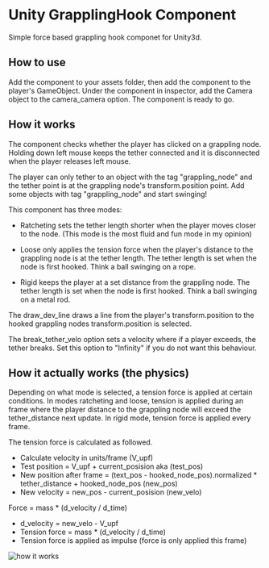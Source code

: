 # Unity GrapplingHook Component
Simple force based grappling hook componet for Unity3d.



## How to use

Add the component to your assets folder, then add the component to the player's GameObject. Under the component in inspector, add the Camera object to the camera_camera option. The component is ready to go.

## How it works

The component checks whether the player has clicked on a grappling node. Holding down left mouse keeps the tether connected and it is disconnected when the player releases left mouse. 



The player can only tether to an object with the tag "grappling_node" and the tether point is at the grappling node's transform.position point. Add some objects with tag "grappling_node" and start swinging!



This component has three modes:

* Ratcheting sets the tether length shorter when the player moves closer to the node. (This mode is the most fluid and fun mode in my opinion)

* Loose only applies the tension force when the player's distance to the grappling node is at the tether length. The tether length is set when the node is first hooked. Think a ball swinging on a rope.

* Rigid keeps the player at a set distance from the grappling node. The tether length is set when the node is first hooked. Think a ball swinging on a metal rod.



The draw_dev_line draws a line from the player's transform.position to the hooked grappling nodes transform.position is selected.

The break_tether_velo option sets a velocity where if a player exceeds, the tether breaks. Set this option to "Infinity" if you do not want this behaviour.

## How it actually works (the physics)

Depending on what mode is selected, a tension force is applied at certain conditions. In modes ratcheting and loose, tension is applied during an frame where the player distance to the grappling node will exceed the tether_distance next update. In rigid mode, tension force is applied every frame.


The tension force is calculated as followed.
* Calculate velocity in units/frame (V_upf)
* Test position = V_upf + current_posision aka (test_pos)
* New position after frame = (text_pos - hooked_node_pos).normalized * tether_distance + hooked_node_pos (new_pos)
* New velocity = new_pos - current_posision (new_velo)

Force = mass * (d_velocity / d_time)

* d_velocity = new_velo - V_upf
* Tension force = mass * (d_velocity / d_time)
* Tension force is applied as impulse (force is only applied this frame)

![how it works](https://i.imgur.com/EZFc2aT.png)

